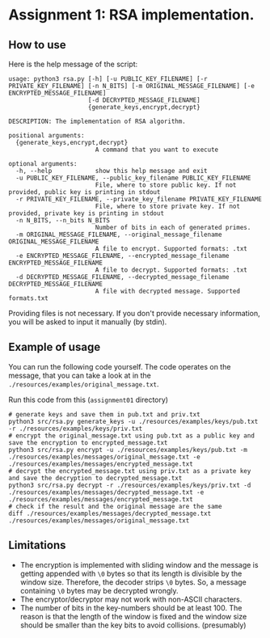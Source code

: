# Assignment 1: RSA implementation.

## How to use

Here is the help message of the script:

```
usage: python3 rsa.py [-h] [-u PUBLIC_KEY_FILENAME] [-r PRIVATE_KEY_FILENAME] [-n N_BITS] [-m ORIGINAL_MESSAGE_FILENAME] [-e ENCRYPTED_MESSAGE_FILENAME]
                      [-d DECRYPTED_MESSAGE_FILENAME]
                      {generate_keys,encrypt,decrypt}

DESCRIPTION: The implementation of RSA algorithm.

positional arguments:
  {generate_keys,encrypt,decrypt}
                        A command that you want to execute

optional arguments:
  -h, --help            show this help message and exit
  -u PUBLIC_KEY_FILENAME, --public_key_filename PUBLIC_KEY_FILENAME
                        File, where to store public key. If not provided, public key is printing in stdout
  -r PRIVATE_KEY_FILENAME, --private_key_filename PRIVATE_KEY_FILENAME
                        File, where to store private key. If not provided, private key is printing in stdout
  -n N_BITS, --n_bits N_BITS
                        Number of bits in each of generated primes.
  -m ORIGINAL_MESSAGE_FILENAME, --original_message_filename ORIGINAL_MESSAGE_FILENAME
                        A file to encrypt. Supported formats: .txt
  -e ENCRYPTED_MESSAGE_FILENAME, --encrypted_message_filename ENCRYPTED_MESSAGE_FILENAME
                        A file to decrypt. Supported formats: .txt
  -d DECRYPTED_MESSAGE_FILENAME, --decrypted_message_filename DECRYPTED_MESSAGE_FILENAME
                        A file with decrypted message. Supported formats.txt
```

Providing files is not necessary. If you don't provide necessary information, you will be asked to input it manually (by
stdin).

## Example of usage

You can run the following code yourself. The code operates on the message, that you can take a look at in
the `./resources/examples/original_message.txt`.

Run this code from this (`assignment01` directory)

```shell
# generate keys and save them in pub.txt and priv.txt
python3 src/rsa.py generate_keys -u ./resources/examples/keys/pub.txt -r ./resources/examples/keys/priv.txt
# encrypt the original_message.txt using pub.txt as a public key and save the encryption to encrypted_message.txt
python3 src/rsa.py encrypt -u ./resources/examples/keys/pub.txt -m ./resources/examples/messages/original_message.txt -e ./resources/examples/messages/encrypted_message.txt
# decrypt the encrypted_message.txt using priv.txt as a private key and save the decryption to decrypted_message.txt
python3 src/rsa.py decrypt -r ./resources/examples/keys/priv.txt -d ./resources/examples/messages/decrypted_message.txt -e ./resources/examples/messages/encrypted_message.txt
# check if the result and the original message are the same
diff ./resources/examples/messages/decrypted_message.txt ./resources/examples/messages/original_message.txt
```

## Limitations

* The encryption is implemented with sliding window and the message is getting appended with `\0` bytes so that its
  length is divisible by the window size. Therefore, the decoder strips `\0` bytes. So, a message containing `\0` bytes
  may be decrypted wrongly.
* The encryptor/decryptor may not work with non-ASCII characters.
* The number of bits in the key-numbers should be at least 100. The reason is that the length of the window is fixed and the window size should be smaller than the key bits to avoid collisions. (presumably)